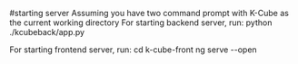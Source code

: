 #starting server
Assuming you have two command prompt with K-Cube as the current working directory
For starting backend server, run:
python ./kcubeback/app.py

For starting frontend server, run:
cd k-cube-front
ng serve --open
